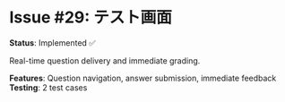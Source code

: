 # Issue #29: テスト画面

**Status**: Implemented ✅

Real-time question delivery and immediate grading.

**Features**: Question navigation, answer submission, immediate feedback
**Testing**: 2 test cases
